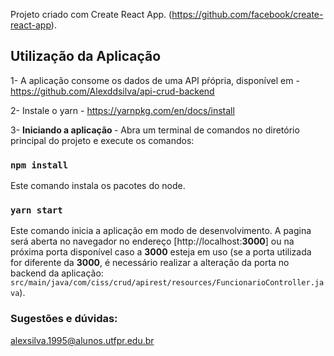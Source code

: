 Projeto criado com Create React App. (https://github.com/facebook/create-react-app).


## Utilização da Aplicação

1- A aplicação consome os dados de uma API pŕópria, disponível em - https://github.com/Alexddsilva/api-crud-backend

2- Instale o yarn - https://yarnpkg.com/en/docs/install

3- <strong> Iniciando a aplicação </strong> - Abra um terminal de comandos no diretório principal do projeto e execute os comandos:
### `npm install`

Este comando instala os pacotes do node.

###  `yarn start`

Este comando inicia a aplicação em modo de desenvolvimento.
A pagina será aberta no navegador no endereço [http://localhost:<strong>3000</strong>] ou na próxima porta disponível caso a <strong>3000</strong> esteja em uso (se a porta utilizada for diferente da <strong>3000</strong>, é necessário realizar a alteração da porta no backend da aplicação: `src/main/java/com/ciss/crud/apirest/resources/FuncionarioController.java`).

### Sugestões e dúvidas:

alexsilva.1995@alunos.utfpr.edu.br


